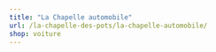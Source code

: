 ```yaml
---
title: "La Chapelle automobile"
url: /la-chapelle-des-pots/la-chapelle-automobile/
shop: voiture
---
```


